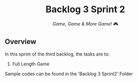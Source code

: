 <h1 align="center">
  Backlog 3 Sprint 2
</h1>

<p align="center">
  <i align="center">Game, Game & More Game! </i>🎮
</p>

## Overview
In this sprint of the third backlog, the tasks are to:
1. Full Length Game
   
Sample codes can be found in the 'Backlog 3 Sprint2' Folder
